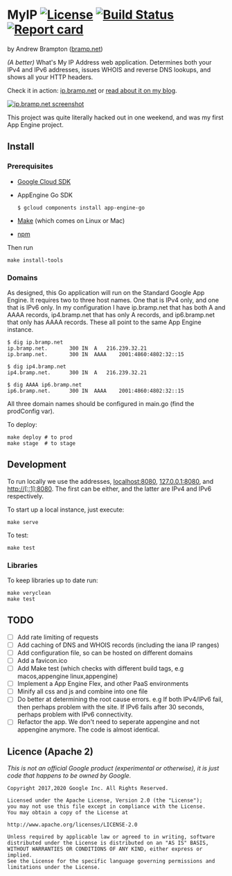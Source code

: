 # MyIP [![License](https://img.shields.io/github/license/bramp/myip.svg)](https://github.com/bramp/myip#licence-apache-2) [![Build Status](https://img.shields.io/travis/bramp/myip.svg)](https://travis-ci.org/bramp/myip) [![Report card](https://goreportcard.com/badge/github.com/bramp/myip)](https://goreportcard.com/report/github.com/bramp/myip)
by Andrew Brampton ([bramp.net](https://bramp.net))

<!--
Add these when available:
[![Coverage](https://img.shields.io/coveralls/bramp/myip.svg)](https://coveralls.io/github/bramp/myip)
[![GoDoc](https://godoc.org/github.com/bramp/myip?status.svg)](https://godoc.org/github.com/bramp/myip)
-->

*(A better)* What's My IP Address web application.
Determines both your IPv4 and IPv6 addresses, issues WHOIS and reverse DNS lookups, and shows all
your HTTP headers.

Check it in action: [ip.bramp.net](https://ip.bramp.net/) or [read about it on my blog](https://blog.bramp.net/post/2017/02/20/building-a-better-whats-my-ip-site/).

[![ip.bramp.net screenshot](screenshot.png)](https://ip.bramp.net/)

This project was quite literally hacked out in one weekend, and was my first App Engine project.

## Install

### Prerequisites

* [Google Cloud SDK](https://cloud.google.com/sdk/docs)
* AppEngine Go SDK

    ```shell
    $ gcloud components install app-engine-go
    ```

* [Make](https://www.gnu.org/software/make/) (which comes on Linux or Mac)
* [npm](https://www.npmjs.com/)

Then run

```shell
make install-tools
```

### Domains

As designed, this Go application will run on the Standard Google App Engine. It requires
two to three host names. One that is IPv4 only, and one that is IPv6 only. In my configuration
I have ip.bramp.net that has both A and AAAA records, ip4.bramp.net that has only A records,
and ip6.bramp.net that only has AAAA records. These all point to the same App Engine instance.

```
$ dig ip.bramp.net 
ip.bramp.net.		300	IN	A	216.239.32.21
ip.bramp.net.		300	IN	AAAA	2001:4860:4802:32::15

$ dig ip4.bramp.net
ip4.bramp.net.		300	IN	A	216.239.32.21

$ dig AAAA ip6.bramp.net
ip6.bramp.net.		300	IN	AAAA	2001:4860:4802:32::15
```

All three domain names should be configured in main.go (find the prodConfig var).

To deploy:

```shell
make deploy # to prod
make stage  # to stage
```

## Development

To run locally we use the addresses, [localhost:8080](http://localhost:8080),
[127.0.0.1:8080](http://127.0.0.1:8080), and [http://[::1]:8080](http://[::1]:8080).
The first can be either, and the latter are IPv4 and IPv6 respectively.

To start up a local instance, just execute:

```shell
make serve
```

To test:

```shell
make test
```

### Libraries

To keep libraries up to date run:

```shell
make veryclean
make test
```


## TODO

- [ ] Add rate limiting of requests
- [ ] Add caching of DNS and WHOIS records (including the iana IP ranges)
- [ ] Add configuration file, so can be hosted on different domains
- [ ] Add a favicon.ico
- [ ] Add Make test (which checks with different build tags, e.g macos,appengine linux,appengine)
- [ ] Implement a App Engine Flex, and other PaaS environments
- [ ] Minify all css and js and combine into one file
- [ ] Do better at determining the root cause errors. e.g If both IPv4/IPv6 fail, then perhaps problem with the site. If IPv6 fails after 30 seconds, perhaps problem with IPv6 connectivity.
- [ ] Refactor the app. We don't need to seperate appengine and not appengine anymore. The code is almost identical.

## Licence (Apache 2)

*This is not an official Google product (experimental or otherwise), it is
just code that happens to be owned by Google.*

```
Copyright 2017,2020 Google Inc. All Rights Reserved.

Licensed under the Apache License, Version 2.0 (the "License");
you may not use this file except in compliance with the License.
You may obtain a copy of the License at

http://www.apache.org/licenses/LICENSE-2.0

Unless required by applicable law or agreed to in writing, software
distributed under the License is distributed on an "AS IS" BASIS,
WITHOUT WARRANTIES OR CONDITIONS OF ANY KIND, either express or implied.
See the License for the specific language governing permissions and
limitations under the License.
```

